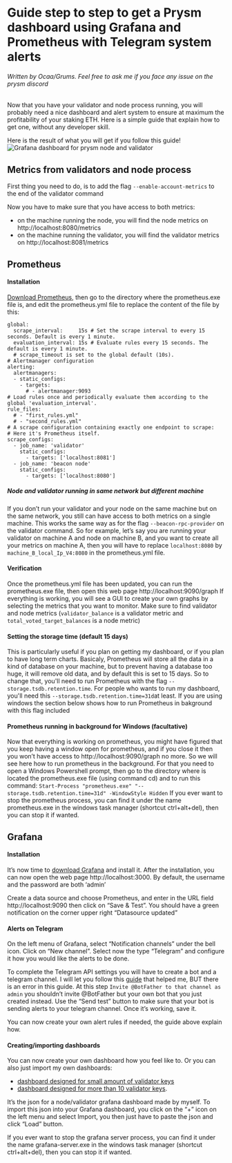 # Guide step to step to get a Prysm dashboard using Grafana and Prometheus with Telegram system alerts

###### Written by Ocaa/Grums. Feel free to ask me if you face any issue on the prysm discord

Now that you have your validator and node process running, you will probably need a nice dashboard and alert system to ensure at maximum the profitability of your staking ETH. Here is a simple guide that explain how to get one, without any developer skill.

Here is the result of what you will get if you follow this guide!
![Grafana dashboard for prysm node and validator](https://imgur.com/nbI9KPP.png "Grafana dashboard for prysm node and validator")


## Metrics from validators and node process
First thing you need to do, is to add the flag `--enable-account-metrics` to the end of the validator command

Now you have to make sure that you have access to both metrics:
- on the machine running the node, you will find the node metrics on http://localhost:8080/metrics
- on the machine running the validator, you will find the validator metrics on http://localhost:8081/metrics

## Prometheus
#### Installation
[Download Prometheus](https://prometheus.io/download/), then go to the directory where the prometheus.exe file is, and edit the prometheus.yml file to replace the content of the file by this:
```# my global config
global:
  scrape_interval:     15s # Set the scrape interval to every 15 seconds. Default is every 1 minute.
  evaluation_interval: 15s # Evaluate rules every 15 seconds. The default is every 1 minute.
  # scrape_timeout is set to the global default (10s).
# Alertmanager configuration
alerting:
  alertmanagers:
  - static_configs:
    - targets:
      # - alertmanager:9093
# Load rules once and periodically evaluate them according to the global 'evaluation_interval'.
rule_files:
  # - "first_rules.yml"
  # - "second_rules.yml"
# A scrape configuration containing exactly one endpoint to scrape:
# Here it's Prometheus itself.
scrape_configs:
  - job_name: 'validator'
    static_configs:
      - targets: ['localhost:8081']
  - job_name: 'beacon node'
    static_configs:
      - targets: ['localhost:8080']
```
##### Node and validator running in same network but different machine
If you don’t run your validator and your node on the same machine but on the same network, you still can have access to both metrics on a single machine. This works the same way as for the flag `--beacon-rpc-provider` on the validator command.
So for example, let’s say you are running your validator on machine A and node on machine B, and you want to create all your metrics on machine A, then you will have to replace `localhost:8080` by `machine_B_local_Ip_V4:8080` in the prometheus.yml file.


#### Verification
Once the prometheus.yml file has been updated, you can run the prometheus.exe file, then open this web page http://localhost:9090/graph
If everything is working, you will see a GUI to create your own graphs by selecting the metrics that you want to monitor. Make sure to find validator and node metrics (`validator_balance` is a validator metric and `total_voted_target_balances` is a node metric)

#### Setting the storage time (default 15 days)
This is particularly useful if you plan on getting my dashboard, or if you plan to have long term charts. Basicaly, Prometheus will store all the data in a kind of database on your machine, but to prevent having a database too huge, it will remove old data, and by default this is set to 15 days. So to change that, you'll need to run Prometheus with the flag `--storage.tsdb.retention.time`.
For people who wants to run my dashboard, you'll need this `--storage.tsdb.retention.time=31d`at least. If you are using windows the section below shows how to run Prometheus in bakground with this flag included

#### Prometheus running in background for Windows (facultative)
Now that everything is working on prometheus, you might have figured that you keep having a window open for prometheus, and if you close it then you won’t have access to http://localhost:9090/graph no more. So we will see here how to run prometheus in the background.
For that you need to open a Windows Powershell prompt, then go to the directory where is located the prometheus.exe file (using command cd) and to run this command:
`Start-Process "prometheus.exe" "--storage.tsdb.retention.time=31d" -WindowStyle Hidden`
If you ever want to stop the prometheus process, you can find it under the name prometheus.exe in the windows task manager (shortcut ctrl+alt+del), then you can stop it if wanted.


## Grafana
#### Installation
It’s now time to [download Grafana](https://grafana.com/grafana/download) and install it.
After the installation, you can now open the web page http://localhost:3000. By default, the username and the password are both ‘admin’

Create a data source and choose Prometheus, and enter in the URL field http://localhost:9090 then click on “Save & Test”. You should have a green notification on the corner upper right “Datasource updated”

#### Alerts on Telegram
On the left menu of Grafana, select “Notification channels” under the bell icon. Click on “New channel”. Select now the type “Telegram” and configure it how you would like the alerts to be done.

To complete the Telegram API settings you will have to create a bot and a telegram channel. I will let you follow this [guide](https://gist.github.com/ilap/cb6d512694c3e4f2427f85e4caec8ad7) that helped me, BUT there is an error in this guide. At this step `Invite @BotFather to that channel as admin` you shouldn’t invite @BotFather but your own bot that you just created instead.
Use the “Send test” button to make sure that your bot is sending alerts to your telegram channel. Once it’s working, save it.

You can now create your own alert rules if needed, the guide above explain how.

#### Creating/importing dashboards
You can now create your own dashboard how you feel like to. Or you can also just import my own dashboards:
- [dashboard designed for small amount of validator keys](https://raw.githubusercontent.com/GuillaumeMiralles/prysm-grafana-dashboard/master/less_10_validators.json)
- [dashboard designed for more than 10 validator keys](https://raw.githubusercontent.com/GuillaumeMiralles/prysm-grafana-dashboard/master/more_10_validators.json).

It’s the json for a node/validator grafana dashboard made by myself. To import this json into your Grafana dashboard, you click on the “+” icon on the left menu and select Import, you then just have to paste the json and click “Load” button.

If you ever want to stop the grafana server process, you can find it under the name grafana-server.exe in the windows task manager (shortcut ctrl+alt+del), then you can stop it if wanted.




